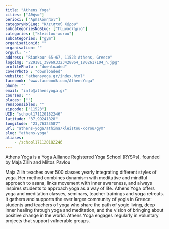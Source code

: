 ```yaml
---
title: "Athens Yoga"
cities: ["Αθήνα"]
perioxi: ["Αμπελόκηποι"]
categoryNoSLug: "Κλειστού Χώρου"
subcategoriesNoSLug: ["Γυμναστήριο"]
categories: ["kleistou-xorou"]
subcategories: ["gym"]
organisationid: ""
organisation: ""
orgurl: "-"
address: "Riankour 65-67, 11523 Athens, Greece"
logoimg: "229181_399693323428864_1802617104_n.jpg"
profilePhoto : "downloaded"
coverPhoto : "downloaded"
website: "athensyoga.gr/index.html"
facebook: "www.facebook.com/AthensYoga"
phone: ""
email: "info@athensyoga.gr"
courses: ""
places: [""]
rensponsibles: ""
zipcode: ["11523"]
UID: "school171120182246"
latitude: "37,99241828"
longitude: "23,76323587"
url: "athens-yoga/athina/kleistou-xorou/gym"
slug: "athens-yoga"
aliases:
    - /school171120182246
---
```



Athens Yoga is a Yoga Alliance Registered Yoga School (RYS®s), founded by Maja Zilih and Miltos Pavlou

Maja Zilih teaches over 500 classes yearly integrating different styles of yoga. Her method combines dynamism with meditative and mindful approach to asana, links movement with inner awareness, and always inspires students to approach yoga as a way of life. Athens Yoga offers yoga and meditation classes, seminars, teacher trainings and yoga retreats. It gathers and supports the ever larger community of yogis in Greece: students and teachers of yoga who share the path of yogic living, deep inner healing through yoga and meditation, and the vision of bringing about positive change in the world. Athens Yoga engages regularly in voluntary projects that support vulnerable groups.